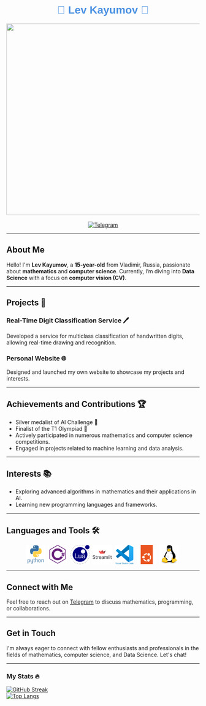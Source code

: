 <div align="center">
  <h1 style="font-family: 'Arial', sans-serif; color: #4A90E2;">🌟 Lev Kayumov 🌟</h1>
  <img src="https://i.pinimg.com/originals/64/05/31/6405318ac146473a95bfbdcec2b32943.gif" width="1000" height="500" />
</div>

<p align="center">
  <a href="https://t.me/rndlabs">
    <img src="https://img.shields.io/badge/Telegram-0088CC?style=for-the-badge&logo=telegram&logoColor=white" alt="Telegram">
  </a>
</p>

---

## About Me

Hello! I'm **Lev Kayumov**, a **15-year-old** from Vladimir, Russia, passionate about **mathematics** and **computer science**. Currently, I’m diving into **Data Science** with a focus on **computer vision (CV)**.

---

## Projects 🚀

### Real-Time Digit Classification Service 🖊️
Developed a service for multiclass classification of handwritten digits, allowing real-time drawing and recognition.

### Personal Website 🌐
Designed and launched my own website to showcase my projects and interests.

---

## Achievements and Contributions 🏆
- Silver medalist of AI Challenge 🥈
- Finalist of the T1 Olympiad 🏅
- Actively participated in numerous mathematics and computer science competitions.
- Engaged in projects related to machine learning and data analysis.

---

## Interests 📚
- Exploring advanced algorithms in mathematics and their applications in AI.
- Learning new programming languages and frameworks.

---

## Languages and Tools :hammer_and_wrench:
<div align="center">
  <img src="https://raw.githubusercontent.com/devicons/devicon/ca28c779441053191ff11710fe24a9e6c23690d6/icons/python/python-original-wordmark.svg" title="Python" alt="Python" width="50" height="50"/>&nbsp;
  <img src="https://raw.githubusercontent.com/devicons/devicon/ca28c779441053191ff11710fe24a9e6c23690d6/icons/csharp/csharp-line.svg" title="CSharp" alt="CSharp" width="50" height="50"/>&nbsp;
  <img src="https://raw.githubusercontent.com/devicons/devicon/ca28c779441053191ff11710fe24a9e6c23690d6/icons/lua/lua-original.svg" title="Lua" alt="Lua" width="50" height="50"/>&nbsp;
  <img src="https://raw.githubusercontent.com/devicons/devicon/ca28c779441053191ff11710fe24a9e6c23690d6/icons/streamlit/streamlit-original-wordmark.svg" title="Streamlit" alt="Streamlit" width="50" height="50"/>&nbsp;
  <img src="https://raw.githubusercontent.com/devicons/devicon/ca28c779441053191ff11710fe24a9e6c23690d6/icons/vscode/vscode-original-wordmark.svg" title="VSCode" alt="VSCode" width="50" height="50"/>&nbsp;
  <img src="https://raw.githubusercontent.com/devicons/devicon/ca28c779441053191ff11710fe24a9e6c23690d6/icons/ubuntu/ubuntu-original.svg" title="Ubuntu" alt="Ubuntu " width="50" height="50"/>&nbsp;
  <img src="https://raw.githubusercontent.com/devicons/devicon/ca28c779441053191ff11710fe24a9e6c23690d6/icons/linux/linux-original.svg" title="Linux" alt="Linux" width="50" height="50"/>&nbsp;
</div>

---

## Connect with Me

Feel free to reach out on [Telegram](https://t.me/rndlabs) to discuss mathematics, programming, or collaborations.

---

## Get in Touch

I'm always eager to connect with fellow enthusiasts and professionals in the fields of mathematics, computer science, and Data Science. Let's chat!

---

### My Stats :fire:

  [![GitHub Streak](http://github-readme-streak-stats.herokuapp.com?user=KayumovLev&theme=dark&background=000000)](https://git.io/streak-stats)<br/>
  [![Top Langs](https://github-readme-stats.vercel.app/api/top-langs/?username=KayumovLev&layout=compact&theme=vision-friendly-dark)](https://github.com/anuraghazra/github-readme-stats)
